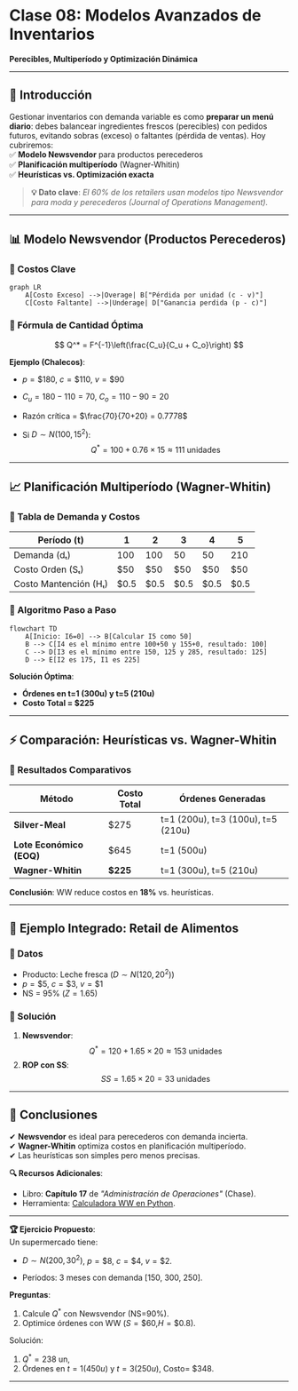 # **Clase 08: Modelos Avanzados de Inventarios**

**Perecibles, Multiperíodo y Optimización Dinámica**

---

## **🎯 Introducción**

Gestionar inventarios con demanda variable es como **preparar un menú diario**: debes balancear ingredientes frescos (perecibles) con pedidos futuros, evitando sobras (exceso) o faltantes (pérdida de ventas). Hoy cubriremos:  
✅ **Modelo Newsvendor** para productos perecederos  
✅ **Planificación multiperíodo** (Wagner-Whitin)  
✅ **Heurísticas vs. Optimización exacta**

> **💡 Dato clave**: _El 60% de los retailers usan modelos tipo Newsvendor para moda y perecederos (Journal of Operations Management)._

---

## **📊 Modelo Newsvendor (Productos Perecederos)**

### **🔹 Costos Clave**

```mermaid
graph LR
    A[Costo Exceso] -->|Overage| B["Pérdida por unidad (c - v)"]
    C[Costo Faltante] -->|Underage| D["Ganancia perdida (p - c)"]
```

### **🔹 Fórmula de Cantidad Óptima**

$$
Q^* = F^{-1}\left(\frac{C_u}{C_u + C_o}\right)
$$

**Ejemplo (Chalecos)**:

- $p = \$180$, $c = \$110$, $v = \$90$
- $C_u = 180-110 = 70$, $C_o = 110-90 = 20$

- Razón crítica = $\frac{70}{70+20} = 0.7778$
- Si $D \sim N(100, 15^2)$:
  $$
  Q^* = 100 + 0.76 \times 15 \approx 111 \text{ unidades}
  $$

---

## **📈 Planificación Multiperíodo (Wagner-Whitin)**

### **🔹 Tabla de Demanda y Costos**

| Período (t)           | 1     | 2     | 3     | 4     | 5     |
| --------------------- | ----- | ----- | ----- | ----- | ----- |
| Demanda (dₜ)          | 100   | 100   | 50    | 50    | 210   |
| Costo Orden (Sₜ)      | \$50  | \$50  | \$50  | \$50  | \$50  |
| Costo Mantención (Hₜ) | \$0.5 | \$0.5 | \$0.5 | \$0.5 | \$0.5 |

### **🔹 Algoritmo Paso a Paso**

```mermaid
flowchart TD
    A[Inicio: I6=0] --> B[Calcular I5 como 50]
    B --> C[I4 es el mínimo entre 100+50 y 155+0, resultado: 100]
    C --> D[I3 es el mínimo entre 150, 125 y 285, resultado: 125]
    D --> E[I2 es 175, I1 es 225]
```

**Solución Óptima**:

- **Órdenes en t=1 (300u) y t=5 (210u)**
- **Costo Total = \$225**

---

## **⚡ Comparación: Heurísticas vs. Wagner-Whitin**

### **🔹 Resultados Comparativos**

| Método                   | Costo Total | Órdenes Generadas                  |
| ------------------------ | ----------- | ---------------------------------- |
| **Silver-Meal**          | \$275       | t=1 (200u), t=3 (100u), t=5 (210u) |
| **Lote Económico (EOQ)** | \$645       | t=1 (500u)                         |
| **Wagner-Whitin**        | **\$225**   | t=1 (300u), t=5 (210u)             |

**Conclusión**: WW reduce costos en **18%** vs. heurísticas.

---

## **📌 Ejemplo Integrado: Retail de Alimentos**

### **🔹 Datos**

- Producto: Leche fresca ($D \sim N(120, 20^2)$)
- $p = \$5$, $c = \$3$, $v = \$1$
- NS = 95% ($Z = 1.65$)

### **🔹 Solución**

1. **Newsvendor**:
   $$
   Q^* = 120 + 1.65 \times 20 \approx 153 \text{ unidades}
   $$
2. **ROP con SS**:
   $$
   SS = 1.65 \times 20 = 33 \text{ unidades}
   $$

---

## **📝 Conclusiones**

✔ **Newsvendor** es ideal para perecederos con demanda incierta.  
✔ **Wagner-Whitin** optimiza costos en planificación multiperíodo.  
✔ Las heurísticas son simples pero menos precisas.

**🔍 Recursos Adicionales**:

- Libro: **Capítulo 17** de _"Administración de Operaciones"_ (Chase).
- Herramienta: [Calculadora WW en Python](https://github.com/supplychainwizard/Wagner-Whitin).

---

**🏆 Ejercicio Propuesto**:  
Un supermercado tiene:

- $D \sim N(200, 30^2)$, $p = \$8$, $c = \$4$, $v = \$2$.

- Períodos: 3 meses con demanda [150, 300, 250].

**Preguntas**:

1. Calcule $Q^*$ con Newsvendor (NS=90%).
2. Optimice órdenes con WW ($S = \$60$,$H = \$0.8$).

Solución:

1. $Q^* = 238 \text{ un}$,
2. Órdenes en $t=1 (450u)$ y $t=3 (250u)$, Costo= $\$348$.

---
